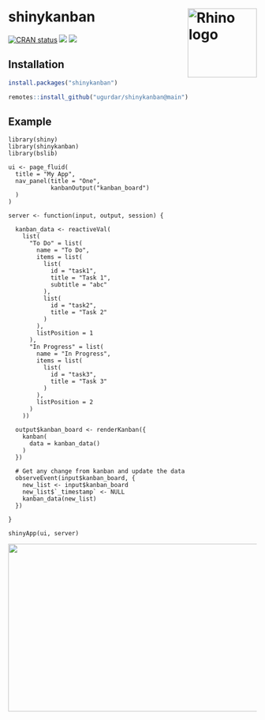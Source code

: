 
# shinykanban <img src="https://drive.google.com/uc?export=download&id=12CIiaTKPJh4D1IegS5jzM30E4MEm-oQ_" align="right" alt="Rhino logo" style="height: 140px;">


<!-- badges: start -->
[![CRAN status](https://www.r-pkg.org/badges/version/shinykanban)](https://cran.r-project.org/package=shinykanban)
[![](https://cranlogs.r-pkg.org/badges/shinykanban)](https://cran.rstudio.com/web/packages/shinykanban/index.html)
[![](http://cranlogs.r-pkg.org/badges/last-week/shinykanban?color=green)](https://cran.r-project.org/package=shinykanban)
<!-- badges: end -->


## Installation

``` r
install.packages("shinykanban")
```

``` r
remotes::install_github("ugurdar/shinykanban@main")
```

## Example


```
library(shiny)
library(shinykanban)
library(bslib)

ui <- page_fluid(
  title = "My App",
  nav_panel(title = "One",
            kanbanOutput("kanban_board")
  )
)

server <- function(input, output, session) {

  kanban_data <- reactiveVal(
    list(
      "To Do" = list(
        name = "To Do",
        items = list(
          list(
            id = "task1",
            title = "Task 1",
            subtitle = "abc"
          ),
          list(
            id = "task2",
            title = "Task 2"
          )
        ),
        listPosition = 1
      ),
      "In Progress" = list(
        name = "In Progress",
        items = list(
          list(
            id = "task3",
            title = "Task 3"
          )
        ),
        listPosition = 2
      )
    ))

  output$kanban_board <- renderKanban({
    kanban(
      data = kanban_data()
    )
  })

  # Get any change from kanban and update the data
  observeEvent(input$kanban_board, {
    new_list <- input$kanban_board
    new_list$`_timestamp` <- NULL
    kanban_data(new_list)
  })

}

shinyApp(ui, server)

```

<img width="620" height="340" src="https://drive.google.com/uc?export=download&id=1fQKFVrmcNnlNzMir4cDGjXGW42utPZhU">
